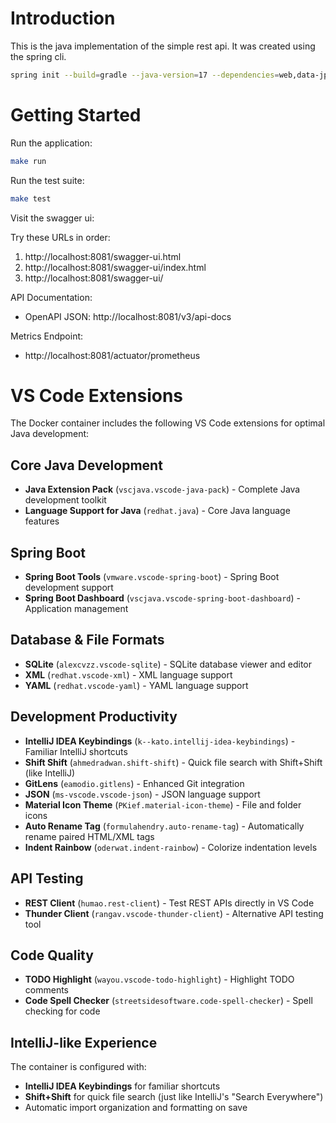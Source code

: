 # Introduction

This is the java implementation of the simple rest api. It was created using the spring cli.

```bash
spring init --build=gradle --java-version=17 --dependencies=web,data-jpa,h2,flyway rest-simple --type=gradle-project-kotlin
```

# Getting Started

Run the application:

```bash
make run
```

Run the test suite:

```bash
make test
```

Visit the swagger ui:

Try these URLs in order:

1. http://localhost:8081/swagger-ui.html
2. http://localhost:8081/swagger-ui/index.html
3. http://localhost:8081/swagger-ui/

API Documentation:

- OpenAPI JSON: http://localhost:8081/v3/api-docs

Metrics Endpoint:

- http://localhost:8081/actuator/prometheus

# VS Code Extensions

The Docker container includes the following VS Code extensions for optimal Java development:

## Core Java Development
- **Java Extension Pack** (`vscjava.vscode-java-pack`) - Complete Java development toolkit
- **Language Support for Java** (`redhat.java`) - Core Java language features

## Spring Boot
- **Spring Boot Tools** (`vmware.vscode-spring-boot`) - Spring Boot development support
- **Spring Boot Dashboard** (`vscjava.vscode-spring-boot-dashboard`) - Application management

## Database & File Formats
- **SQLite** (`alexcvzz.vscode-sqlite`) - SQLite database viewer and editor
- **XML** (`redhat.vscode-xml`) - XML language support
- **YAML** (`redhat.vscode-yaml`) - YAML language support

## Development Productivity
- **IntelliJ IDEA Keybindings** (`k--kato.intellij-idea-keybindings`) - Familiar IntelliJ shortcuts
- **Shift Shift** (`ahmedradwan.shift-shift`) - Quick file search with Shift+Shift (like IntelliJ)
- **GitLens** (`eamodio.gitlens`) - Enhanced Git integration
- **JSON** (`ms-vscode.vscode-json`) - JSON language support
- **Material Icon Theme** (`PKief.material-icon-theme`) - File and folder icons
- **Auto Rename Tag** (`formulahendry.auto-rename-tag`) - Automatically rename paired HTML/XML tags
- **Indent Rainbow** (`oderwat.indent-rainbow`) - Colorize indentation levels

## API Testing
- **REST Client** (`humao.rest-client`) - Test REST APIs directly in VS Code
- **Thunder Client** (`rangav.vscode-thunder-client`) - Alternative API testing tool

## Code Quality
- **TODO Highlight** (`wayou.vscode-todo-highlight`) - Highlight TODO comments
- **Code Spell Checker** (`streetsidesoftware.code-spell-checker`) - Spell checking for code

## IntelliJ-like Experience
The container is configured with:
- **IntelliJ IDEA Keybindings** for familiar shortcuts
- **Shift+Shift** for quick file search (just like IntelliJ's "Search Everywhere")
- Automatic import organization and formatting on save
